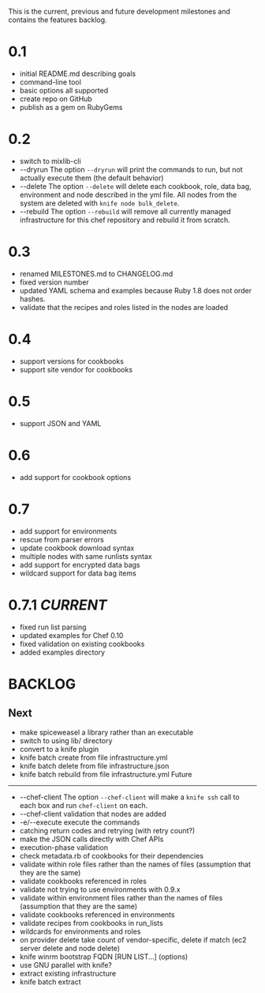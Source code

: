 This is the current, previous and future development milestones and contains the features backlog.

0.1
===
* initial README.md describing goals
* command-line tool
* basic options all supported
* create repo on GitHub
* publish as a gem on RubyGems

0.2
===
* switch to mixlib-cli
* --dryrun The option `--dryrun` will print the commands to run, but not actually execute them (the default behavior)
* --delete The option `--delete` will delete each cookbook, role, data bag, environment and node described in the yml file. All nodes from the system are deleted with `knife node bulk_delete`.
* --rebuild The option `--rebuild` will remove all currently managed infrastructure for this chef repository and rebuild it from scratch.

0.3
===
* renamed MILESTONES.md to CHANGELOG.md
* fixed version number
* updated YAML schema and examples because Ruby 1.8 does not order hashes.
* validate that the recipes and roles listed in the nodes are loaded

0.4
===
* support versions for cookbooks
* support site vendor for cookbooks

0.5
===
* support JSON and YAML

0.6
===
* add support for cookbook options

0.7
=============
* add support for environments
* rescue from parser errors
* update cookbook download syntax
* multiple nodes with same runlists syntax
* add support for encrypted data bags
* wildcard support for data bag items

0.7.1 *CURRENT*
===============
* fixed run list parsing
* updated examples for Chef 0.10
* fixed validation on existing cookbooks
* added examples directory

BACKLOG
=======
Next
----
* make spiceweasel a library rather than an executable
* switch to using lib/ directory
* convert to a knife plugin
 * knife batch create from file infrastructure.yml
 * knife batch delete from file infrastructure.json
 * knife batch rebuild from file infrastructure.yml
Future
------
* --chef-client The option `--chef-client` will make a `knife ssh` call to each box and run `chef-client` on each.
* --chef-client validation that nodes are added
* -e/--execute execute the commands
 * catching return codes and retrying (with retry count?)
* make the JSON calls directly with Chef APIs 
* execution-phase validation
 * check metadata.rb of cookbooks for their dependencies
 * validate within role files rather than the names of files (assumption that they are the same)
 * validate cookbooks referenced in roles
 * validate not trying to use environments with 0.9.x
 * validate within environment files rather than the names of files (assumption that they are the same)
 * validate cookbooks referenced in environments
 * validate recipes from cookbooks in run_lists
* wildcards for environments and roles
* on provider delete take count of vendor-specific, delete if match (ec2 server delete and node delete)
* knife winrm bootstrap FQDN [RUN LIST...] (options)
* use GNU parallel with knife?
* extract existing infrastructure
 * knife batch extract
